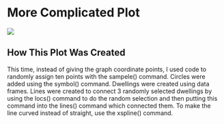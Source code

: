 # More Complicated Plot


![](a_person's_path_between_homes)

## How This Plot Was Created
This time, instead of giving the graph coordinate points, I used code to randomly assign ten points with the sampele() command. Circles were added using the symbol() command. Dwellings were created using data frames. Lines were created to connect 3 randomly selected dwellings by using the locs() command to do the random selection and then putting this command into the lines() command which connected them. To make the line curved instead of straight, use the xspline() command. 
